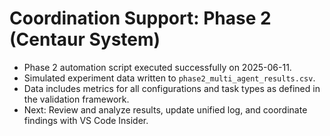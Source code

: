 # Coordination Support: Phase 2 (Centaur System)

- Phase 2 automation script executed successfully on 2025-06-11.
- Simulated experiment data written to `phase2_multi_agent_results.csv`.
- Data includes metrics for all configurations and task types as defined in the validation framework.
- Next: Review and analyze results, update unified log, and coordinate findings with VS Code Insider.
